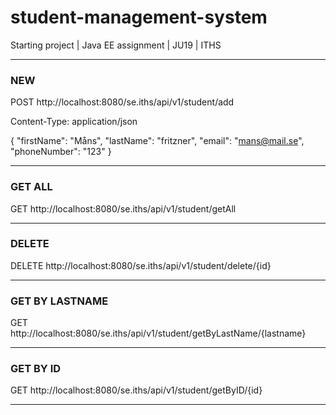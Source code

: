 # student-management-system
Starting project | Java EE assignment | JU19 | ITHS
_________________________________________________________
### NEW 
POST http://localhost:8080/se.iths/api/v1/student/add

Content-Type: application/json

{
	"firstName": "Måns",
	"lastName": "fritzner",
	"email": "mans@mail.se",
	"phoneNumber": "123"
}
__________________________________________________________

### GET ALL
GET http://localhost:8080/se.iths/api/v1/student/getAll

__________________________________________________________

### DELETE
DELETE http://localhost:8080/se.iths/api/v1/student/delete/{id}

__________________________________________________________

### GET BY LASTNAME
GET http://localhost:8080/se.iths/api/v1/student/getByLastName/{lastname}

__________________________________________________________

### GET BY ID
GET http://localhost:8080/se.iths/api/v1/student/getByID/{id}

__________________________________________________________
